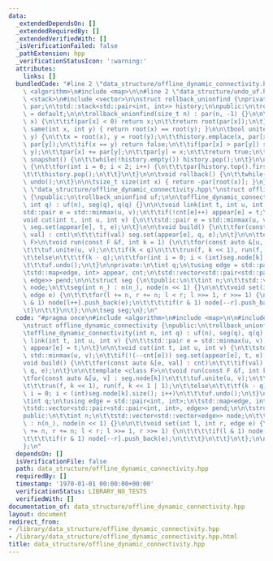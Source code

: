 ```yaml
---
data:
  _extendedDependsOn: []
  _extendedRequiredBy: []
  _extendedVerifiedWith: []
  _isVerificationFailed: false
  _pathExtension: hpp
  _verificationStatusIcon: ':warning:'
  attributes:
    links: []
  bundledCode: "#line 2 \"data_structure/offline_dynamic_connectivity.hpp\"\n#include\
    \ <algorithm>\n#include <map>\n\n#line 2 \"data_structure/undo_uf.hpp\"\n#include\
    \ <stack>\n#include <vector>\n\nstruct rollback_unionfind {\nprivate:\n\tstd::vector<int>\
    \ par;\n\tstd::stack<std::pair<int, int>> history;\n\npublic:\n\trollback_unionfind()\
    \ = default;\n\n\trollback_unionfind(size_t n) : par(n, -1) {}\n\n\tint root(int\
    \ x) {\n\t\tif(par[x] < 0) return x;\n\t\treturn root(par[x]);\n\t}\n\n\tbool\
    \ same(int x, int y) { return root(x) == root(y); }\n\n\tbool unite(int x, int\
    \ y) {\n\t\tx = root(x), y = root(y);\n\t\thistory.emplace(x, par[x]);\n\t\thistory.emplace(y,\
    \ par[y]);\n\t\tif(x == y) return false;\n\t\tif(par[x] > par[y]) std::swap(x,\
    \ y);\n\t\tpar[x] += par[y];\n\t\tpar[y] = x;\n\t\treturn true;\n\t}\n\n\tvoid\
    \ snapshot() {\n\t\twhile(!history.empty()) history.pop();\n\t}\n\n\tvoid undo()\
    \ {\n\t\tfor(int i = 0; i < 2; i++) {\n\t\t\tpar[history.top().first] = history.top().second;\n\
    \t\t\thistory.pop();\n\t\t}\n\t}\n\n\tvoid rollback() {\n\t\twhile(!history.empty())\
    \ undo();\n\t}\n\n\tsize_t size(int x) { return -par[root(x)]; }\n};\n#line 6\
    \ \"data_structure/offline_dynamic_connectivity.hpp\"\nstruct offline_dynamic_connectivity\
    \ {\npublic:\n\trollback_unionfind uf;\n\n\toffline_dynamic_connectivity(int n,\
    \ int q) : uf(n), seg(q), q(q) {}\n\n\tvoid link(int t, int u, int v) {\n\t\t\
    std::pair e = std::minmax(u, v);\n\t\tif(!cnt[e]++) appear[e] = t;\n\t}\n\n\t\
    void cut(int t, int u, int v) {\n\t\tstd::pair e = std::minmax(u, v);\n\t\tif(!(--cnt[e]))\
    \ seg.set(appear[e], t, e);\n\t}\n\n\tvoid build() {\n\t\tfor(const auto &[e,\
    \ val] : cnt)\n\t\t\tif(val) seg.set(appear[e], q, e);\n\t}\n\n\ttemplate <class\
    \ F>\n\tvoid run(const F &f, int k = 1) {\n\t\tfor(const auto &[u, v] : seg.node[k])\n\
    \t\t\tuf.unite(u, v);\n\t\tif(k < q)\n\t\t\trun(f, k << 1), run(f, k << 1 | 1);\n\
    \t\telse\n\t\t\tf(k - q);\n\t\tfor(int i = 0; i < (int)seg.node[k].size(); i++)\n\
    \t\t\tuf.undo();\n\t}\n\nprivate:\n\tint q;\n\tusing edge = std::pair<int, int>;\n\
    \tstd::map<edge, int> appear, cnt;\n\tstd::vector<std::pair<std::pair<int, int>,\
    \ edge>> pend;\n\n\tstruct seg {\n\tpublic:\n\t\tint n;\n\t\tstd::vector<std::vector<edge>>\
    \ node;\n\t\tseg(int n_) : n(n_), node(n << 1) {}\n\n\t\tvoid set(int l, int r,\
    \ edge e) {\n\t\t\tfor(l += n, r += n; l < r; l >>= 1, r >>= 1) {\n\t\t\t\tif(l\
    \ & 1) node[l++].push_back(e);\n\t\t\t\tif(r & 1) node[--r].push_back(e);\n\t\t\
    \t}\n\t\t}\n\t};\n\n\tseg seg;\n};\n"
  code: "#pragma once\n#include <algorithm>\n#include <map>\n\n#include \"data_structure/undo_uf.hpp\"\
    \nstruct offline_dynamic_connectivity {\npublic:\n\trollback_unionfind uf;\n\n\
    \toffline_dynamic_connectivity(int n, int q) : uf(n), seg(q), q(q) {}\n\n\tvoid\
    \ link(int t, int u, int v) {\n\t\tstd::pair e = std::minmax(u, v);\n\t\tif(!cnt[e]++)\
    \ appear[e] = t;\n\t}\n\n\tvoid cut(int t, int u, int v) {\n\t\tstd::pair e =\
    \ std::minmax(u, v);\n\t\tif(!(--cnt[e])) seg.set(appear[e], t, e);\n\t}\n\n\t\
    void build() {\n\t\tfor(const auto &[e, val] : cnt)\n\t\t\tif(val) seg.set(appear[e],\
    \ q, e);\n\t}\n\n\ttemplate <class F>\n\tvoid run(const F &f, int k = 1) {\n\t\
    \tfor(const auto &[u, v] : seg.node[k])\n\t\t\tuf.unite(u, v);\n\t\tif(k < q)\n\
    \t\t\trun(f, k << 1), run(f, k << 1 | 1);\n\t\telse\n\t\t\tf(k - q);\n\t\tfor(int\
    \ i = 0; i < (int)seg.node[k].size(); i++)\n\t\t\tuf.undo();\n\t}\n\nprivate:\n\
    \tint q;\n\tusing edge = std::pair<int, int>;\n\tstd::map<edge, int> appear, cnt;\n\
    \tstd::vector<std::pair<std::pair<int, int>, edge>> pend;\n\n\tstruct seg {\n\t\
    public:\n\t\tint n;\n\t\tstd::vector<std::vector<edge>> node;\n\t\tseg(int n_)\
    \ : n(n_), node(n << 1) {}\n\n\t\tvoid set(int l, int r, edge e) {\n\t\t\tfor(l\
    \ += n, r += n; l < r; l >>= 1, r >>= 1) {\n\t\t\t\tif(l & 1) node[l++].push_back(e);\n\
    \t\t\t\tif(r & 1) node[--r].push_back(e);\n\t\t\t}\n\t\t}\n\t};\n\n\tseg seg;\n\
    };\n"
  dependsOn: []
  isVerificationFile: false
  path: data_structure/offline_dynamic_connectivity.hpp
  requiredBy: []
  timestamp: '1970-01-01 00:00:00+00:00'
  verificationStatus: LIBRARY_NO_TESTS
  verifiedWith: []
documentation_of: data_structure/offline_dynamic_connectivity.hpp
layout: document
redirect_from:
- /library/data_structure/offline_dynamic_connectivity.hpp
- /library/data_structure/offline_dynamic_connectivity.hpp.html
title: data_structure/offline_dynamic_connectivity.hpp
---
```


